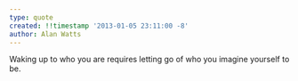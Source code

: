 ```yaml
---
type: quote
created: !!timestamp '2013-01-05 23:11:00 -8'
author: Alan Watts
---
```

Waking up to who you are requires letting go of who you imagine yourself to be.
